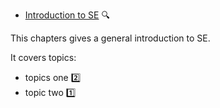 * [Introduction to SE](./introduction/) 
  <trigger for="pop:intro-preview">:mag:</trigger>
  
<popover id="pop:intro-preview" placement="right">
  <div slot="content">
  
This chapters gives a general introduction to SE.

It covers topics:
* topics one :two:
* topic two :one:

<pic src="{{baseUrl}}/book/introduction/images/img1.png" width="100">

  </div>
</popover>

